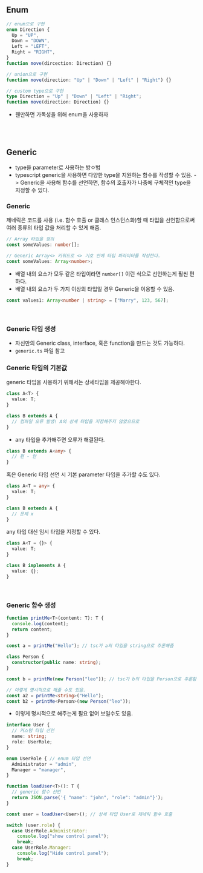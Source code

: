 ## Enum

```typescript
// enum으로 구현
enum Direction {
  Up = "UP",
  Down = "DOWN",
  Left = "LEFT",
  Right = "RIGHT",
}
function move(dircection: Direction) {}

// union으로 구현
function move(direction: "Up" | "Down" | "Left" | "Right") {}

// custom type으로 구현
type Direction = "Up" | "Down" | "Left" | "Right";
function move(direction: Direction) {}
```

- 웬만하면 가독성을 위해 enum을 사용하자

<br>
<br>

## Generic

- type을 parameter로 사용하는 방ㅇ법
- typescript generic을 사용하면 다양한 type을 지원하는 함수를 작성할 수 있음.
  -> Generic을 사용해 함수를 선언하면, 함수의 호출자가 나중에 구체적인 type을 지정할 수 있다.

### Generic

제네릭은 코드를 사용 (i.e. 함수 호출 or 클래스 인스턴스화)할 때 타입을 선언함으로써 여러 종류의 타입 값을 처리할 수 있게 해줌.

```typescript
// Array 타입을 정의
const someValues: number[];

// Generic Array<> 키워드로 <> 기호 안에 타입 파라미터를 작성한다.
const someValues: Array<number>;
```

- 배열 내의 요소가 모두 같은 타입이라면 `number[]` 이런 식으로 선언하는게 훨씬 편하다.
- 배열 내의 요소가 두 가지 이상의 타입일 경우 Generic을 이용할 수 있음.

```typescript
const values1: Array<number | string> = ["Marry", 123, 567];
```

<br>

### Generic 타입 생성

- 자신만의 Generic class, interface, 혹은 function을 만드는 것도 가능하다.
- `generic.ts` 파일 참고

### Generic 타입의 기본값

generic 타입을 사용하기 위해서는 상세타입을 제공해야한다.

```typescript
class A<T> {
  value: T;
}

class B extends A {
  // 컴파일 오류 발생! A의 상세 타입을 지정해주지 않았으므로
}
```

- any 타입을 추가해주면 오류가 해결된다.

```typescript
class B extends A<any> {
  // 편 - 안
}
```

혹은 Generic 타입 선언 시 기본 parameter 타입을 추가할 수도 있다.

```typescript
class A<T = any> {
  value: T;
}

class B extends A {
  // 문제 x
}
```

any 타입 대신 임시 타입을 지정할 수 있다.

```typescript
class A<T = {}> {
  value: T;
}

class B implements A {
  value: {};
}
```

<br>

### Generic 함수 생성

```typescript
function printMe<T>(content: T): T {
  console.log(content);
  return content;
}

const a = printMe("Hello"); // tsc가 a의 타입을 string으로 추론해줌

class Person {
  constructor(public name: string);
}

const b = printMe(new Person("leo")); // tsc가 b의 타입을 Person으로 추론함.

// 이렇게 명시적으로 해줄 수도 있음.
const a2 = printMe<string>("Hello");
const b2 = printMe<Person>(new Person("leo"));
```

- 이렇게 명시적으로 해주는게 필요 없어 보일수도 있음.

```typescript
interface User {
  // 커스텀 타입 선언
  name: string;
  role: UserRole;
}

enum UserRole { // enum 타입 선언
  Administrator = "admin",
  Manager = "manager",
}

function loadUser<T>(): T {
  // generic 함수 선언
  return JSON.parse('{ "name": "john", "role": "admin"}');
}

const user = loadUser<User>(); // 상세 타입 User로 제네릭 함수 호출

switch (user.role) {
  case UserRole.Administrator:
    console.log("show control panel");
    break;
  case UserRole.Manager:
    console.log("Hide control panel");
    break;
}
```
